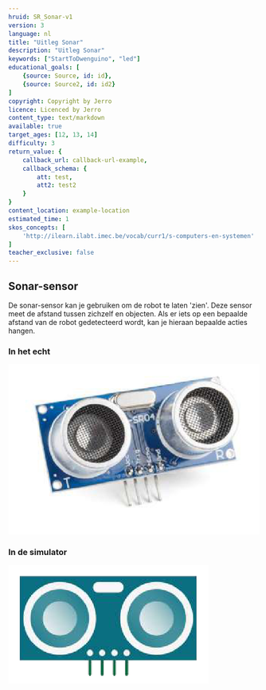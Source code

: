 ```yaml
---
hruid: SR_Sonar-v1
version: 3
language: nl
title: "Uitleg Sonar"
description: "Uitleg Sonar"
keywords: ["StartToDwenguino", "led"]
educational_goals: [
    {source: Source, id: id}, 
    {source: Source2, id: id2}
]
copyright: Copyright by Jerro
licence: Licenced by Jerro
content_type: text/markdown
available: true
target_ages: [12, 13, 14]
difficulty: 3
return_value: {
    callback_url: callback-url-example,
    callback_schema: {
        att: test,
        att2: test2
    }
}
content_location: example-location
estimated_time: 1
skos_concepts: [
    'http://ilearn.ilabt.imec.be/vocab/curr1/s-computers-en-systemen'
]
teacher_exclusive: false
---
```


## Sonar-sensor
De sonar-sensor kan je gebruiken om de robot te laten 'zien'. Deze sensor meet de afstand tussen zichzelf en objecten. Als er iets op een bepaalde afstand van de robot gedetecteerd wordt, kan je hieraan bepaalde acties hangen. 

### In het echt

![](embed/sonar.png "Sonar-sensor")

### In de simulator

![](embed/Sonarsim.png "Sonar-sensor simulator")